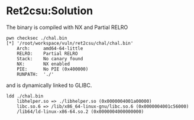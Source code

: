 # Ret2csu:Solution


The binary is compiled with NX and Partial RELRO 
```
pwn checksec ./chal.bin
[*] '/root/workspace/vuln/ret2csu/chal/chal.bin'
    Arch:     amd64-64-little
    RELRO:    Partial RELRO
    Stack:    No canary found
    NX:       NX enabled
    PIE:      No PIE (0x400000)
    RUNPATH:  './'
```

and is dynamically linked to GLIBC.
```
ldd ./chal.bin
	libhelper.so => ./libhelper.so (0x0000004001a00000)
	libc.so.6 => /lib/x86_64-linux-gnu/libc.so.6 (0x0000004001c56000)
	/lib64/ld-linux-x86-64.so.2 (0x0000004000000000)
```


